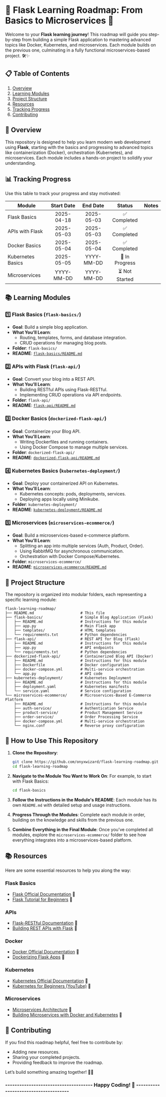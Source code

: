 # 🚀 Flask Learning Roadmap: From Basics to Microservices 🌟

Welcome to your **Flask learning journey**! This roadmap will guide you step-by-step from building a simple Flask application to mastering advanced topics like Docker, Kubernetes, and microservices. Each module builds on the previous one, culminating in a fully functional microservices-based project. 🛠️✨



## 📋 Table of Contents
1. [Overview](#overview)
2. [Learning Modules](#learning-modules)
3. [Project Structure](#project-structure)
4. [Resources](#resources)
5. [Tracking Progress](#tracking-progress)
6. [Contributing](#contributing)



## 🌟 Overview
This repository is designed to help you learn modern web development using **Flask**, starting with the basics and progressing to advanced topics like containerization (Docker), orchestration (Kubernetes), and microservices. Each module includes a hands-on project to solidify your understanding.

## 📊 Tracking Progress
Use this table to track your progress and stay motivated:

| **Module**                  | **Start Date** | **End Date** | **Status**       | **Notes**                                                                 |
|-----------------------------|:----------------:|:--------------:|:---------------:|---------------------------------------------------------------------------|
| Flask Basics                | 2025-04-18     | 2025-05-03   | ✅ Completed      |                                                                           |
| APIs with Flask             | 2025-05-03     | 2025-05-03   | ✅ Completed     |                                                                           |
| Docker Basics               | 2025-05-04     | 2025-05-04   | ✅ Completed      |                                                                           |
| Kubernetes Basics           | 2025-05-05     | YYYY-MM-DD   | 🚧 In Progress       |                                                                           |
| Microservices               | YYYY-MM-DD     | YYYY-MM-DD   | ⏳ Not Started       |                                                                           |



## 📚 Learning Modules

### 1️⃣ **Flask Basics** (`flask-basics/`)
- **Goal**: Build a simple blog application.
- **What You’ll Learn**:
  - Routing, templates, forms, and database integration.
  - CRUD operations for managing blog posts.
- **Folder**: `flask-basics/`
- **README**: [`flask-basics/README.md`](flask-basics/README.md)



### 2️⃣ **APIs with Flask** (`flask-api/`)
- **Goal**: Convert your blog into a REST API.
- **What You’ll Learn**:
  - Building RESTful APIs using Flask-RESTful.
  - Implementing CRUD operations via API endpoints.
- **Folder**: `flask-api/`
- **README**: [`flask-api/README.md`](flask-api/README.md)



### 3️⃣ **Docker Basics** (`dockerized-flask-api/`)
- **Goal**: Containerize your Blog API.
- **What You’ll Learn**:
  - Writing Dockerfiles and running containers.
  - Using Docker Compose to manage multiple services.
- **Folder**: `dockerized-flask-api/`
- **README**: [`dockerized-flask-api/README.md`](dockerized-flask-api/README.md)



### 4️⃣ **Kubernetes Basics** (`kubernetes-deployment/`)
- **Goal**: Deploy your containerized API on Kubernetes.
- **What You’ll Learn**:
  - Kubernetes concepts: pods, deployments, services.
  - Deploying apps locally using Minikube.
- **Folder**: `kubernetes-deployment/`
- **README**: [`kubernetes-deployment/README.md`](kubernetes-deployment/README.md)



### 5️⃣ **Microservices** (`microservices-ecommerce/`)
- **Goal**: Build a microservices-based e-commerce platform.
- **What You’ll Learn**:
  - Splitting an app into multiple services (Auth, Product, Order).
  - Using RabbitMQ for asynchronous communication.
  - Orchestration with Docker Compose/Kubernetes.
- **Folder**: `microservices-ecommerce/`
- **README**: [`microservices-ecommerce/README.md`](microservices-ecommerce/README.md)



## 📂 Project Structure
The repository is organized into modular folders, each representing a specific learning module:

```
flask-learning-roadmap/
├── README.md                     # This file
├── flask-basics/                 # Simple Blog Application (Flask)
│   ├── README.md                 # Instructions for this module
│   ├── app.py                    # Main Flask app
│   ├── templates/                # HTML templates
│   └── requirements.txt          # Python dependencies
├── flask-api/                    # REST API for Blog (Flask)
│   ├── README.md                 # Instructions for this module
│   ├── app.py                    # API endpoints
│   └── requirements.txt          # Python dependencies
├── dockerized-flask-api/         # Containerized Blog API (Docker)
│   ├── README.md                 # Instructions for this module
│   ├── Dockerfile                # Docker configuration
│   ├── docker-compose.yml        # Multi-service orchestration
│   └── app.py                    # API code
├── kubernetes-deployment/        # Kubernetes Deployment
│   ├── README.md                 # Instructions for this module
│   ├── deployment.yaml           # Kubernetes manifests
│   └── service.yaml              # Service configuration
└── microservices-ecommerce/      # Microservices-Based E-Commerce Platform
    ├── README.md                 # Instructions for this module
    ├── auth-service/             # Authentication Service
    ├── product-service/          # Product Management Service
    ├── order-service/            # Order Processing Service
    ├── docker-compose.yml        # Multi-service orchestration
    └── nginx.conf                # Reverse proxy configuration
```



## 🔧 How to Use This Repository
1. **Clone the Repository**:
   ```bash
   git clone https://github.com/onyxwizard/flask-learning-roadmap.git
   cd flask-learning-roadmap
   ```

2. **Navigate to the Module You Want to Work On**:
   For example, to start with Flask Basics:
   ```bash
   cd flask-basics
   ```

3. **Follow the Instructions in the Module's README**:
   Each module has its own `README.md` with detailed setup and usage instructions.

4. **Progress Through the Modules**:
   Complete each module in order, building on the knowledge and skills from the previous one.

5. **Combine Everything in the Final Module**:
   Once you’ve completed all modules, explore the `microservices-ecommerce/` folder to see how everything integrates into a microservices-based platform.



## 📚 Resources
Here are some essential resources to help you along the way:

### Flask Basics
- [Flask Official Documentation](https://flask.palletsprojects.com/) 🔗
- [Flask Tutorial for Beginners](https://realpython.com/tutorials/flask/) 🔗

### APIs
- [Flask-RESTful Documentation](https://flask-restful.readthedocs.io/) 🔗
- [Building REST APIs with Flask](https://realpython.com/flask-connexion-rest-api/) 🔗

### Docker
- [Docker Official Documentation](https://docs.docker.com/) 🔗
- [Dockerizing Flask Apps](https://realpython.com/dockerizing-flask-with-compose-and-machine/) 🔗

### Kubernetes
- [Kubernetes Official Documentation](https://kubernetes.io/docs/home/) 🔗
- [Kubernetes for Beginners (YouTube)](https://www.youtube.com/watch?v=X48VuDVv0do) 🎥

### Microservices
- [Microservices Architecture](https://microservices.io/) 🔗
- [Building Microservices with Docker and Kubernetes](https://www.youtube.com/watch?v=DgVjEo3OGBI) 🎥


## 🤝 Contributing
If you find this roadmap helpful, feel free to contribute by:
- Adding new resources.
- Sharing your completed projects.
- Providing feedback to improve the roadmap.

Let’s build something amazing together! 🚀✨




###  -------------------------------------  Happy Coding! 🌟  -------------------------------------


